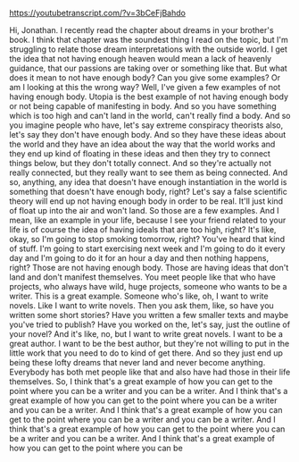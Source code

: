 https://youtubetranscript.com/?v=3bCeFjBahdo

 Hi, Jonathan. I recently read the chapter about dreams in your brother's book. I think that chapter was the soundest thing I read on the topic, but I'm struggling to relate those dream interpretations with the outside world. I get the idea that not having enough heaven would mean a lack of heavenly guidance, that our passions are taking over or something like that. But what does it mean to not have enough body? Can you give some examples? Or am I looking at this the wrong way? Well, I've given a few examples of not having enough body. Utopia is the best example of not having enough body or not being capable of manifesting in body. And so you have something which is too high and can't land in the world, can't really find a body. And so you imagine people who have, let's say extreme conspiracy theorists also, let's say they don't have enough body. And so they have these ideas about the world and they have an idea about the way that the world works and they end up kind of floating in these ideas and then they try to connect things below, but they don't totally connect. And so they're actually not really connected, but they really want to see them as being connected. And so, anything, any idea that doesn't have enough instantiation in the world is something that doesn't have enough body, right? Let's say a false scientific theory will end up not having enough body in order to be real. It'll just kind of float up into the air and won't land. So those are a few examples. And I mean, like an example in your life, because I see your friend related to your life is of course the idea of having ideals that are too high, right? It's like, okay, so I'm going to stop smoking tomorrow, right? You've heard that kind of stuff. I'm going to start exercising next week and I'm going to do it every day and I'm going to do it for an hour a day and then nothing happens, right? Those are not having enough body. Those are having ideas that don't land and don't manifest themselves. You meet people like that who have projects, who always have wild, huge projects, someone who wants to be a writer. This is a great example. Someone who's like, oh, I want to write novels. Like I want to write novels. Then you ask them, like, so have you written some short stories? Have you written a few smaller texts and maybe you've tried to publish? Have you worked on the, let's say, just the outline of your novel? And it's like, no, but I want to write great novels. I want to be a great author. I want to be the best author, but they're not willing to put in the little work that you need to do to kind of get there. And so they just end up being these lofty dreams that never land and never become anything. Everybody has both met people like that and also have had those in their life themselves. So, I think that's a great example of how you can get to the point where you can be a writer and you can be a writer. And I think that's a great example of how you can get to the point where you can be a writer and you can be a writer. And I think that's a great example of how you can get to the point where you can be a writer and you can be a writer. And I think that's a great example of how you can get to the point where you can be a writer and you can be a writer. And I think that's a great example of how you can get to the point where you can be